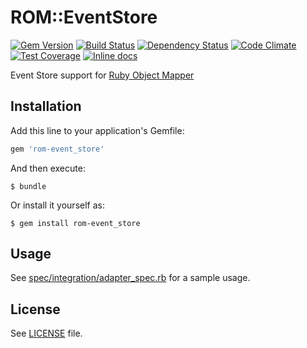 [gem]: https://rubygems.org/gems/rom-event_store
[travis]: https://travis-ci.org/rom-rb/rom-event_store
[gemnasium]: https://gemnasium.com/rom-rb/rom-event_store
[codeclimate]: https://codeclimate.com/github/rom-rb/rom-event_store
[inchpages]: http://inch-ci.org/github/rom-rb/rom-event_store

# ROM::EventStore

[![Gem Version](https://badge.fury.io/rb/rom-event_store.svg)][gem]
[![Build Status](https://travis-ci.org/rom-rb/rom-event_store.svg?branch=master)][travis]
[![Dependency Status](https://gemnasium.com/rom-rb/rom-event_store.png)][gemnasium]
[![Code Climate](https://codeclimate.com/github/rom-rb/rom-event_store/badges/gpa.svg)][codeclimate]
[![Test Coverage](https://codeclimate.com/github/rom-rb/rom-event_store/badges/coverage.svg)][codeclimate]
[![Inline docs](http://inch-ci.org/github/rom-rb/rom-event_store.svg?branch=master)][inchpages]

Event Store support for [Ruby Object Mapper](https://github.com/rom-rb/rom)

## Installation

Add this line to your application's Gemfile:

```ruby
gem 'rom-event_store'
```

And then execute:

    $ bundle

Or install it yourself as:

    $ gem install rom-event_store

## Usage

See [spec/integration/adapter_spec.rb](spec/integration/adapter_spec.rb) for a sample usage.

## License

See [LICENSE](LICENSE) file.
